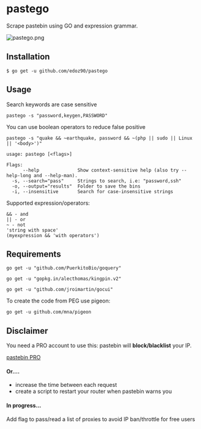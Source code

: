 # pastego

Scrape pastebin using GO and expression grammar.
                                                         
![pastego.png](https://raw.githubusercontent.com/edoz90/pastego/support/pastego.png)


## Installation

`$ go get -u github.com/edoz90/pastego`

## Usage

Search keywords are case sensitive

`pastego -s "password,keygen,PASSWORD"`

You can use boolean operators to reduce false positive

`pastego -s "quake && ~earthquake, password && ~(php || sudo || Linux || '<body>')"`

```
usage: pastego [<flags>]

Flags:
      --help              Show context-sensitive help (also try --help-long and --help-man).
  -s, --search="pass"     Strings to search, i.e: "password,ssh"
  -o, --output="results"  Folder to save the bins
  -i, --insensitive       Search for case-insensitive strings
```

Supported expression/operators:

    && - and
    || - or
    ~ - not
    'string with space'
    (myexpression && 'with operators')

## Requirements

`go get -u "github.com/PuerkitoBio/goquery"`

`go get -u "gopkg.in/alecthomas/kingpin.v2"`

`go get -u "github.com/jroimartin/gocui"`

To create the code from PEG use pigeon:

`go get -u github.com/mna/pigeon`

## Disclaimer

You need a PRO account to use this: pastebin will **block/blacklist** your IP.

[pastebin PRO](https://pastebin.com/pro)

#### Or....

- increase the time between each request
- create a script to restart your router when pastebin warns you

#### In progress...

Add flag to pass/read a list of proxies to avoid IP ban/throttle for free users
